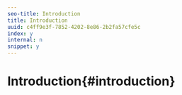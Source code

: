 ```yaml
---
seo-title: Introduction
title: Introduction
uuid: c4ff9e3f-7852-4202-8e86-2b2fa57cfe5c
index: y
internal: n
snippet: y
---
```


# Introduction{#introduction}

